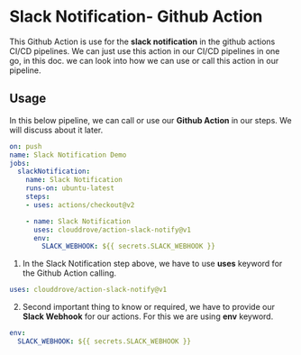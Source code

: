 # Slack Notification- Github Action

This Github Action is use for the <b>slack notification</b> in the github actions CI/CD pipelines. We can just use this action in our CI/CD pipelines in one go, in this doc. we can look into how we can use or call this action in our pipeline.

## Usage

In this below pipeline, we can call or use our <b>Github Action</b> in our steps. We will discuss about it later.

```yml
on: push
name: Slack Notification Demo
jobs:
  slackNotification:
    name: Slack Notification
    runs-on: ubuntu-latest
    steps:
    - uses: actions/checkout@v2

    - name: Slack Notification
      uses: clouddrove/action-slack-notify@v1
      env:
        SLACK_WEBHOOK: ${{ secrets.SLACK_WEBHOOK }}
```
1. In the Slack Notification step above, we have to use <b>uses</b> keyword for the Github Action calling.

```yml
uses: clouddrove/action-slack-notify@v1
```

2. Second important thing to know or required, we have to provide our <b>Slack Webhook</b> for our actions. For this we are using <b>env</b> keyword.

```yml
env:
  SLACK_WEBHOOK: ${{ secrets.SLACK_WEBHOOK }}
```
